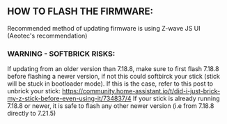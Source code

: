 <!-- IMPORTANT INFO -->
## HOW TO FLASH THE FIRMWARE:

Recommended method of updating firmware is using Z-wave JS UI (Aeotec's recommendation)

### WARNING - SOFTBRICK RISKS:

If updating from an older version than 7.18.8, make sure to first flash 7.18.8 before flashing a newer version, if not this could softbirck your stick (stick will be stuck in bootloader mode).
If this is the case, refer to this post to unbrick your stick: https://community.home-assistant.io/t/did-i-just-brick-my-z-stick-before-even-using-it/734837/4
If your stick is already running 7.18.8 or newer, it is safe to flash any other newer version (i.e from 7.18.8 directly to 7.21.5)

